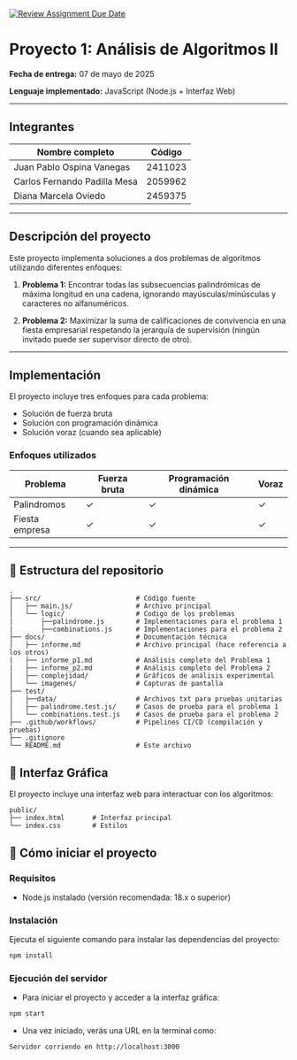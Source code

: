 [![Review Assignment Due Date](https://classroom.github.com/assets/deadline-readme-button-22041afd0340ce965d47ae6ef1cefeee28c7c493a6346c4f15d667ab976d596c.svg)](https://classroom.github.com/a/kKWtV-CB)

# Proyecto 1: Análisis de Algoritmos II

**Fecha de entrega:** 07 de mayo de 2025

**Lenguaje implementado:** JavaScript (Node.js + Interfaz Web)

---

## Integrantes

| Nombre completo              | Código  |
| ---------------------------- | ------- |
| Juan Pablo Ospina Vanegas    | 2411023 |
| Carlos Fernando Padilla Mesa | 2059962 |
| Diana Marcela Oviedo         | 2459375 |

---

## Descripción del proyecto

Este proyecto implementa soluciones a dos problemas de algoritmos utilizando diferentes enfoques:

1. **Problema 1:** Encontrar todas las subsecuencias palindrómicas de máxima longitud en una cadena, ignorando mayúsculas/minúsculas y caracteres no alfanuméricos.

2. **Problema 2:** Maximizar la suma de calificaciones de convivencia en una fiesta empresarial respetando la jerarquía de supervisión (ningún invitado puede ser supervisor directo de otro).

---

## Implementación

El proyecto incluye tres enfoques para cada problema:

- Solución de fuerza bruta
- Solución con programación dinámica
- Solución voraz (cuando sea aplicable)

### Enfoques utilizados

| Problema       | Fuerza bruta | Programación dinámica | Voraz |
| -------------- | ------------ | --------------------- | ----- |
| Palindromos    | ✓            | ✓                     | ✓     |
| Fiesta empresa | ✓            | ✓                     | ✓     |

---

## 🚀 Estructura del repositorio

```plaintext
.
├── src/                        # Código fuente
│   ├── main.js/                # Archivo principal
│   └── logic/                  # Codigo de los problemas
|       ├──palindrome.js        # Implementaciones para el problema 1
|       ├──combinations.js      # Implementaciones para el problema 2
├── docs/                       # Documentación técnica
│   ├── informe.md              # Archivo principal (hace referencia a los otros)
|   ├── informe_p1.md           # Análisis completo del Problema 1
|   ├── informe_p2.md           # Análisis completo del Problema 2
│   ├── complejidad/            # Gráficos de análisis experimental
│   └── imagenes/               # Capturas de pantalla
├── test/
|   ├──data/                    # Archivos txt para pruebas unitarias
│   ├── palindrome.test.js/     # Casos de prueba para el problema 1
│   └── combinations.test.js    # Casos de prueba para el problema 2
├── .github/workflows/          # Pipelines CI/CD (compilación y pruebas)
├── .gitignore
└── README.md                   # Este archivo
```

## 🌟 Interfaz Gráfica

El proyecto incluye una interfaz web para interactuar con los algoritmos:

```plaintext
public/
├── index.html       # Interfaz principal
└── index.css        # Estilos
```

## 🔧 Cómo iniciar el proyecto

### Requisitos

- Node.js instalado (versión recomendada: 18.x o superior)

### Instalación

Ejecuta el siguiente comando para instalar las dependencias del proyecto:

```bash
npm install
```

### Ejecución del servidor

- Para iniciar el proyecto y acceder a la interfaz gráfica:

```bash
npm start
```

- Una vez iniciado, verás una URL en la terminal como:

```bash
Servidor corriendo en http://localhost:3000
```
